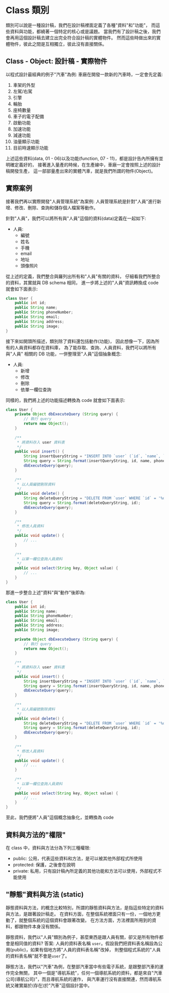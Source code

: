# Class 類別
類別可以說是一種設計稿，我們在設計稿裡面定義了各種"資料"和"功能"，
而這些資料與功能，都繞著一個特定的核心或是議題。
當我們有了設計稿之後，我們會再用這個設計稿去建立出完全符合設計稿的實體物件。
然而這些時做出來的實體物件，彼此之間是互相獨立，彼此沒有直接關係。

## Class - Object: 設計稿 - 實際物件
以程式設計最經典的例子"汽車"為例:
車廠在開發一款新的汽車時，一定會先定義:
1. 車架的外型
2. 左駕/右駕
3. 引擎
4. 輪胎
5. 座椅數量
6. 車子的電子配備
7. 啟動功能
8. 加速功能
9. 減速功能
10. 油量顯示功能
11. 目前時速顯示功能

上述這些資料(data, 01 - 06)以及功能(function, 07 - 11)，都是設計告內所擁有並明確定義好的，
接著進入量產的時候，在生產線中，車廠一定會按照上述的設計稿開發生產，
這一部部量產出來的實體汽車，就是我們所謂的物件(Object)。

## 實際案例
接著我們再以實際開發"人員管理系統"為案例:
人員管理系統是針對"人員"進行新增、修改、刪除、查詢和儲存個人檔案等動作。

針對"人員"，我們可以將所有與"人員"這個的資料(data)定義在一起如下:
* 人員:
    * 編號
    * 姓名
    * 手機
    * email
    * 地址
    * 頭像照片
    
從上述的定義，我們整合與羅列出所有和"人員"有關的資料，
仔細看我們所整合的資料，其實就與 DB schema 相同，
進一步將上述的"人員"資訊轉換成 code 就會如下面表示:

```java
class User {
    public int id;
    public String name;
    public String phoneNumber;
    public String email;
    public String address;
    public String image;
}
```
    
接下來如開頭所描述，類別除了資料還包括動作(功能)，
因此想像一下，因為所有的人員資料都存在資料庫，
為了能存取、查詢、人員資料，我們可以將所有與"人員"
相關的 DB 功能，一併整理至"人員"這個抽象概念:
* 人員:
    * 新增
    * 修改
    * 刪除
    * 依單一欄位查詢
    
同樣的，我們將上述的功能描述轉換為 code 就會如下面表示:
```java
class User {
    private Object dbExecuteQuery (String query) {
        // 執行 query
        return new Object();
    }
    
    /**
     * 將資料存入 user 資料表
     */
    public void insert() {
        String insertQueryString = "INSERT INTO `user` (`id`, `name`, `phone_number`, `email`, `address`, `image`) VALUES ('%d', '%s', '%s', '%s', '%s', '%s')";
        String query = String.format(insertQueryString, id, name, phoneNumber, email, address, image);
        dbExecuteQuery(query);
    }
    
    /**
     * 以人員編號刪除資料
     */
    public void delete() {
        String deleteQueryString = "DELETE FROM `user` WHERE `id` = '%d'";
        String query = String.format(deleteQueryString, id);
        dbExecuteQuery(query);
    }
    
    /**
     * 修改人員資料
     */
    public void update() {
        // ...
    }
    
    /**
     * 以單一欄位查詢人員資料
     */
    public void select(String key, Object value) {
        // ...
    }
}
```

那進一步整合上述"資料"與"動作"後即為:
```java
class User {
    public int id;
    public String name;
    public String phoneNumber;
    public String email;
    public String address;
    public String image;
    
    private Object dbExecuteQuery (String query) {
        // 執行 query
        return new Object();
    }
    
    /**
     * 將資料存入 user 資料表
     */
    public void insert() {
        String insertQueryString = "INSERT INTO `user` (`id`, `name`, `phone_number`, `email`, `address`, `image`) VALUES ('%d', '%s', '%s', '%s', '%s', '%s')";
        String query = String.format(insertQueryString, id, name, phoneNumber, email, address, image);
        dbExecuteQuery(query);
    }
    
    /**
     * 以人員編號刪除資料
     */
    public void delete() {
        String deleteQueryString = "DELETE FROM `user` WHERE `id` = '%d'";
        String query = String.format(deleteQueryString, id);
        dbExecuteQuery(query);
    }
    
    /**
     * 修改人員資料
     */
    public void update() {
        // ...
    }
    
    /**
     * 以單一欄位查詢人員資料
     */
    public void select(String key, Object value) {
        // ...
    }
}
```

至此，我們便將"人員"這個概念抽象化，並轉換為 code

## 資料與方法的"權限"
在 class 中，資料與方法分為下列三種權限:
* public: 公用，代表這些資料和方法，是可以被其他外部程式所使用
* protected: 保護，之後會在說明
* private: 私用，只有設計稿內所定義的其他功能和方法可以使用，外部程式不能使用

## "靜態"資料與方法 (static)
靜態資料與方法，的概念比較特別，所謂的靜態資料與方法，是指這些特定的資料與方法，是跟著設計稿走。
在資料方面，在整個系統裡面只有一份，一個地方更動了，就整個系統的這個資料會跟著改變。
在方法方面，方法裡面所用到的資料，都跟物件本身沒有關係。

靜態資料，我們以"人員"類別為例子，甚麼東西是跟人員有關，卻又是所有物件都會是相同值的資料?
答案: 人員的資料表名稱 `user`。假設我們把資料表名稱設為公用(public)，如果有個地方將"人員的資料表名稱"改掉，
則整個程式系統的"人員的資料表名稱"就不會是`user`了。

靜態方法，我們以"汽車"為例，在整部汽車當中有些電子系統，是跟整部汽車的運作完全無關，
其中一個是"導航系統"，任何一個導航系統的資料，都是來自"汽車公司(導航公司)"，而且導航系統的運作，
與汽車運行沒有直接關連，然而導航系統又確實屬於(存在)於"汽車"這個設計當中。
